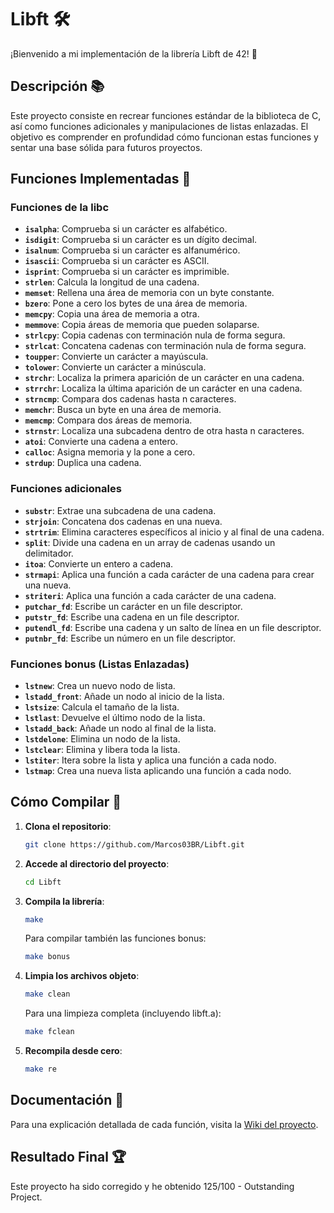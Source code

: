 # Libft 🛠️

¡Bienvenido a mi implementación de la librería Libft de 42! 🎉

## Descripción 📚

Este proyecto consiste en recrear funciones estándar de la biblioteca de C, así como funciones adicionales y manipulaciones de listas enlazadas. El objetivo es comprender en profundidad cómo funcionan estas funciones y sentar una base sólida para futuros proyectos.

## Funciones Implementadas 🔧

### Funciones de la libc

- **`isalpha`**: Comprueba si un carácter es alfabético.
- **`isdigit`**: Comprueba si un carácter es un dígito decimal.
- **`isalnum`**: Comprueba si un carácter es alfanumérico.
- **`isascii`**: Comprueba si un carácter es ASCII.
- **`isprint`**: Comprueba si un carácter es imprimible.
- **`strlen`**: Calcula la longitud de una cadena.
- **`memset`**: Rellena una área de memoria con un byte constante.
- **`bzero`**: Pone a cero los bytes de una área de memoria.
- **`memcpy`**: Copia una área de memoria a otra.
- **`memmove`**: Copia áreas de memoria que pueden solaparse.
- **`strlcpy`**: Copia cadenas con terminación nula de forma segura.
- **`strlcat`**: Concatena cadenas con terminación nula de forma segura.
- **`toupper`**: Convierte un carácter a mayúscula.
- **`tolower`**: Convierte un carácter a minúscula.
- **`strchr`**: Localiza la primera aparición de un carácter en una cadena.
- **`strrchr`**: Localiza la última aparición de un carácter en una cadena.
- **`strncmp`**: Compara dos cadenas hasta n caracteres.
- **`memchr`**: Busca un byte en una área de memoria.
- **`memcmp`**: Compara dos áreas de memoria.
- **`strnstr`**: Localiza una subcadena dentro de otra hasta n caracteres.
- **`atoi`**: Convierte una cadena a entero.
- **`calloc`**: Asigna memoria y la pone a cero.
- **`strdup`**: Duplica una cadena.

### Funciones adicionales

- **`substr`**: Extrae una subcadena de una cadena.
- **`strjoin`**: Concatena dos cadenas en una nueva.
- **`strtrim`**: Elimina caracteres específicos al inicio y al final de una cadena.
- **`split`**: Divide una cadena en un array de cadenas usando un delimitador.
- **`itoa`**: Convierte un entero a cadena.
- **`strmapi`**: Aplica una función a cada carácter de una cadena para crear una nueva.
- **`striteri`**: Aplica una función a cada carácter de una cadena.
- **`putchar_fd`**: Escribe un carácter en un file descriptor.
- **`putstr_fd`**: Escribe una cadena en un file descriptor.
- **`putendl_fd`**: Escribe una cadena y un salto de línea en un file descriptor.
- **`putnbr_fd`**: Escribe un número en un file descriptor.

### Funciones bonus (Listas Enlazadas)

- **`lstnew`**: Crea un nuevo nodo de lista.
- **`lstadd_front`**: Añade un nodo al inicio de la lista.
- **`lstsize`**: Calcula el tamaño de la lista.
- **`lstlast`**: Devuelve el último nodo de la lista.
- **`lstadd_back`**: Añade un nodo al final de la lista.
- **`lstdelone`**: Elimina un nodo de la lista.
- **`lstclear`**: Elimina y libera toda la lista.
- **`lstiter`**: Itera sobre la lista y aplica una función a cada nodo.
- **`lstmap`**: Crea una nueva lista aplicando una función a cada nodo.

## Cómo Compilar 🚀

1. **Clona el repositorio**:

   ```bash
   git clone https://github.com/Marcos03BR/Libft.git
   ```
2. **Accede al directorio del proyecto**:
   ```bash
   cd Libft
   ```
3. **Compila la librería**:
   ```bash
   make
   ```
   Para compilar también las funciones bonus:
   ```bash
   make bonus
   ```
4. **Limpia los archivos objeto**:
   ```bash
   make clean
   ```
   Para una limpieza completa (incluyendo libft.a):
   ```bash
   make fclean
   ```
5. **Recompila desde cero**:
   ```bash
   make re
   ```

## Documentación 📝
Para una explicación detallada de cada función, visita la [Wiki del proyecto](https://github.com/Marcos03BR/Libft/wiki).

## Resultado Final 🏆
Este proyecto ha sido corregido y he obtenido 125/100 - Outstanding Project.
